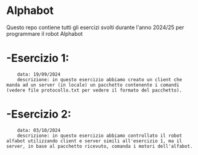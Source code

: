 # Alphabot
Questo repo contiene tutti gli esercizi svolti durante l'anno 2024/25 per programmare il robot Alphabot

# -Esercizio 1:
        data: 19/09/2024
        descrizione: in questo esercizio abbiamo creato un client che manda ad un server (in locale) un pacchetto contenente i comandi (vedere file protocollo.txt per vedere il formato del pacchetto).
# -Esercizio 2:
        data: 03/10/2024
        descrizione: in questo esercizio abbiamo controllato il robot alfabot utilizzando client e server simili all'esercizio 1, ma il server, in base al pacchetto ricevuto, comanda i motori dell'alfabot.
